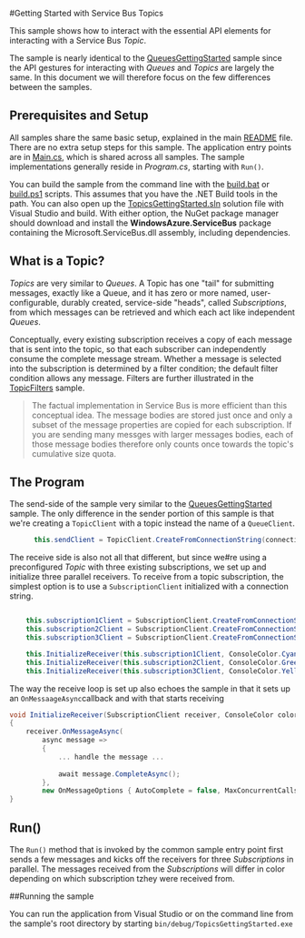 #Getting Started with Service Bus Topics

This sample shows how to interact with the essential API elements for interacting with a Service Bus *Topic*.

The sample is nearly identical to the [QueuesGettingStarted](../QueuesGettingStarted) sample since 
the API gestures for interacting with *Queues* and *Topics* are largely the same. In this document we will 
therefore focus on the few differences between the samples. 

## Prerequisites and Setup

All samples share the same basic setup, explained in the main [README](../README.md) file. There are no extra setup steps for this sample.
The application entry points are in [Main.cs](../common/Main.md), which is shared across all samples. The sample implementations generally
reside in *Program.cs*, starting with ```Run()```.

You can build the sample from the command line with the [build.bat](build.bat) or [build.ps1](build.ps1) scripts. This assumes that you
have the .NET Build tools in the path. You can also open up the [TopicsGettingStarted.sln](TopicsGettingStarted.sln) solution file with Visual Studio and build.
With either option, the NuGet package manager should download and install the **WindowsAzure.ServiceBus** package containing the
Microsoft.ServiceBus.dll assembly, including dependencies.

## What is a Topic?

*Topics* are very similar to *Queues*. A Topic has one "tail" for submitting messages, exactly like a Queue, and it has zero or more named, 
user-configurable, durably created, service-side "heads", called *Subscriptions*, from which messages can be retrieved and which each act 
like independent *Queues*. 

Conceptually, every existing subscription receives a copy of each message that is sent into the topic, so that each subscriber can independently 
consume the complete message stream. Whether a message is selected into the subscription is determined by a filter condition; the default filter 
condition allows any message. Filters are further illustrated in the [TopicFilters](../TopicFilters) sample.      

> The factual implementation in Service Bus is more efficient than this conceptual idea. The message bodies are stored just once and 
> only a subset of the message properties are copied for each subscription. If you are sending many messges with larger messages bodies, 
> each of those message bodies therefore only counts once towards the topic's cumulative size quota.

## The Program

The send-side of the sample very similar to the [QueuesGettingStarted](../QueuesGettingStarted) sample. The only difference in the sender portion 
of this sample is that we're creating a ``TopicClient`` with a topic instead the name of a ```QueueClient```.

```C#
      this.sendClient = TopicClient.CreateFromConnectionString(connectionString, topicName);
```

The receive side is also not all that different, but since we#re using a preconfigured *Topic* with three existing subscriptions, we set up and 
initialize three parallel receivers. To receive from a topic subscription, the simplest option is to use a ```SubscriptionClient``` initialized
with a connection string.  

``` C#

    this.subscription1Client = SubscriptionClient.CreateFromConnectionString(connectionString, topicName, "Subscription1");
    this.subscription2Client = SubscriptionClient.CreateFromConnectionString(connectionString, topicName, "Subscription2");
    this.subscription3Client = SubscriptionClient.CreateFromConnectionString(connectionString, topicName, "Subscription3");

    this.InitializeReceiver(this.subscription1Client, ConsoleColor.Cyan);
    this.InitializeReceiver(this.subscription2Client, ConsoleColor.Green);
    this.InitializeReceiver(this.subscription3Client, ConsoleColor.Yellow);

```

The way the receive loop is set up also echoes the sample in that it sets up an ```OnMessaageAsync```callback and with that starts receiving

```C#
void InitializeReceiver(SubscriptionClient receiver, ConsoleColor color)
{
    receiver.OnMessageAsync(
        async message =>
        {
            ... handle the message ...
            
            await message.CompleteAsync();
        },
        new OnMessageOptions { AutoComplete = false, MaxConcurrentCalls = 1 });
}
```

## Run()

The ```Run()``` method that is invoked by the common sample entry point first sends a few messages and kicks off the receivers for 
three *Subscriptions* in parallel. The messages received from the *Subscriptions* will differ in color depending on which
subscription tzhey were received from. 

##Running the sample

You can run the application from Visual Studio or on the command line from the sample's root directory by starting <code>bin/debug/TopicsGettingStarted.exe</code>
